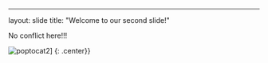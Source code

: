 ---
layout: slide
title: "Welcome to our second slide!"

No conflict here!!!

![poptocat2](https://octodex.github.com/images/poptocat_v2.png)]
{: .center}}
